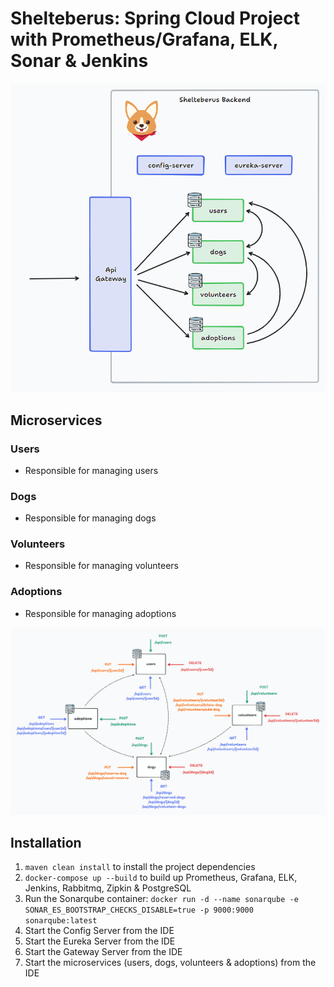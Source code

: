 # Shelteberus: Spring Cloud Project with Prometheus/Grafana, ELK, Sonar & Jenkins

![diagram.png](images/diagram.png)

## Microservices
### Users
- Responsible for managing users
### Dogs
- Responsible for managing dogs
### Volunteers
- Responsible for managing volunteers
### Adoptions
- Responsible for managing adoptions

![microservices.png](images/microservices.png)

## Installation
1. ``maven clean install`` to install the project dependencies
2. ``docker-compose up --build`` to build up Prometheus, Grafana, ELK, Jenkins, Rabbitmq, Zipkin & PostgreSQL
3. Run the Sonarqube container: ``docker run -d --name sonarqube -e SONAR_ES_BOOTSTRAP_CHECKS_DISABLE=true -p 9000:9000 sonarqube:latest``
4. Start the Config Server from the IDE
5. Start the Eureka Server from the IDE
6. Start the Gateway Server from the IDE
7. Start the microservices (users, dogs, volunteers & adoptions) from the IDE

